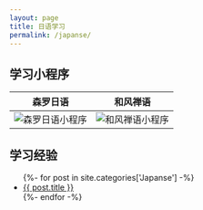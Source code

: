 ```yaml
---
layout: page
title: 日语学习
permalink: /japanse/
---
```


## 学习小程序

森罗日语 | 和风禅语
:---: | :---:
![森罗日语小程序](https://feelang.xyz/assets/images/weapps/senluo-nihongo-weapp.jpg) | ![和风禅语小程序](https://feelang.xyz/assets/images/weapps/hefeng-zen-weapp.jpg)

## 学习经验

<ul>
{%- for post in site.categories['Japanse'] -%}
    <li><a href="{{ post.url }}">{{ post.title }}</a></li>
{%- endfor -%}
</ul>
